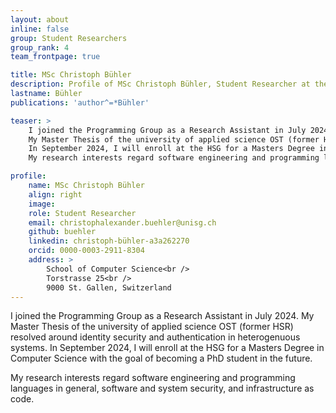 ```yaml
---
layout: about
inline: false
group: Student Researchers
group_rank: 4
team_frontpage: true

title: MSc Christoph Bühler
description: Profile of MSc Christoph Bühler, Student Researcher at the Programming Group.
lastname: Bühler
publications: 'author^=*Bühler'

teaser: >
    I joined the Programming Group as a Research Assistant in July 2024.
    My Master Thesis of the university of applied science OST (former HSR) resolved around identity security and authentication in heterogenuous systems.
    In September 2024, I will enroll at the HSG for a Masters Degree in Computer Science with the goal of becoming a PhD student in the future.
    My research interests regard software engineering and programming languages in general, software and system security, and infrastructure as code.

profile:
    name: MSc Christoph Bühler
    align: right
    image: 
    role: Student Researcher
    email: christophalexander.buehler@unisg.ch
    github: buehler
    linkedin: christoph-bühler-a3a262270
    orcid: 0000-0003-2911-8304
    address: >
        School of Computer Science<br />
        Torstrasse 25<br />
        9000 St. Gallen, Switzerland
---
```


I joined the Programming Group as a Research Assistant in July 2024.
My Master Thesis of the university of applied science OST (former HSR) resolved around identity security and authentication in heterogenuous systems.
In September 2024, I will enroll at the HSG for a Masters Degree in Computer Science with the goal of becoming a PhD student in the future.

My research interests regard software engineering and programming languages in general, software and system security, and infrastructure as code.

